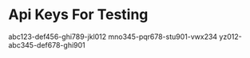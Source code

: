 # Api Keys For Testing

abc123-def456-ghi789-jkl012
mno345-pqr678-stu901-vwx234
yz012-abc345-def678-ghi901